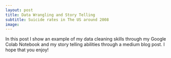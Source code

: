 ```yaml
---
layout: post
title: Data Wrangling and Story Telling 
subtitle: Suicide rates in The US around 2008  
image: 
---
```


In this post I show an example of my data cleaning skills through my Google Colab Notebook and my story telling abilities through a medium blog post. I hope that you enjoy!
